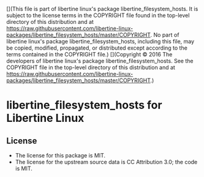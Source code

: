 [](This file is part of libertine linux's package libertine_filesystem_hosts. It is subject to the license terms in the COPYRIGHT file found in the top-level directory of this distribution and at https://raw.githubusercontent.com/libertine-linux-packages/libertine_filesystem_hosts/master/COPYRIGHT. No part of libertine linux's package libertine_filesystem_hosts, including this file, may be copied, modified, propagated, or distributed except according to the terms contained in the COPYRIGHT file.)
[](Copyright © 2016 The developers of libertine linux's package libertine_filesystem_hosts. See the COPYRIGHT file in the top-level directory of this distribution and at https://raw.githubusercontent.com/libertine-linux-packages/libertine_filesystem_hosts/master/COPYRIGHT.)

# libertine_filesystem_hosts for Libertine Linux

## License

* The license for this package is MIT.
* The license for the upstream source data is CC Attribution 3.0; the code is MIT.
